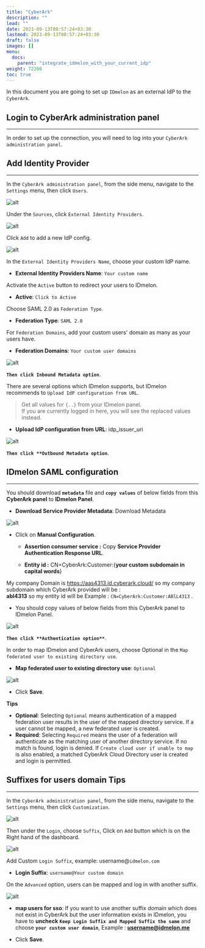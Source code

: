 ```yaml
---
title: "CyberArk"
description: ""
lead: ""
date: 2023-09-13T00:57:24+03:30
lastmod: 2023-09-13T00:57:24+03:30
draft: false
images: []
menu:
  docs:
    parent: "integrate_idmelon_with_your_current_idp"
weight: 72200
toc: true
---
```


In this document you are going to set up `IDmelon` as an external IdP to the `CyberArk`.  

## Login to CyberArk administration panel  

---

In order to set up the connection, you will need to log into your `CyberArk administration panel`.  

## Add Identity Provider  

---

In the `CyberArk administration panel`, from the side menu, navigate to the `Settings` menu, then click `Users`.  

![alt](/images/vendor/sso/cyberark_dashboard_01.png)  

Under the `Sources`, click `External Identity Providers`.  

![alt](/images/vendor/sso/cyberark_dashboard_02.png)  

Click `Add` to add a new IdP config.  

![alt](/images/vendor/sso/cyberark_dashboard_03.png)  

In the `External Identity Providers Name`, choose your custom IdP name.  

- **External Identity Providers Name**: `Your custom name`  

Activate the `Active` button to redirect your users to IDmelon.  

- **Active**: `Click to Active`  

Choose SAML 2.0 as `Federation Type`.  

- **Federation Type**: `SAML 2.0`  

For `Federation Domains`, add your custom users' domain as many as your users have.  

- **Federation Domains**: `Your custom user domains`  

![alt](/images/vendor/sso/cyberark_dashboard_04.png)  

**`Then click Inbound Metadata option`**.  

There are several options which IDmelon supports, but IDmelon recommends to `Upload IdP configuration from URL`.  

> Get all values for `{..}` from your IDmelon panel.  
> If you are currently logged in here, you will see the replaced values instead.  

- **Upload IdP configuration from URL**: idp_issuer_uri  

![alt](/images/vendor/sso/cyberark_dashboard_05.png)  

**`Then click **Outbound Metadata option`**.  

## IDmelon SAML configuration  

---

You should download **`metadata`** file and **`copy values`** of below fields from this **CyberArk panel** to **IDmelon
Panel**.  

- **Download Service Provider Metadata**: Download Metadata  

![alt](/images/vendor/sso/cyberark_dashboard_06.png)

- Click on **Manual Configuration**.  

  - **Assertion consumer service :** Copy **Service Provider Authentication Response URL**.  

  - **Entity id :** CN=CyberArk:Customer:{**your custom subdomain in capital words**}  

My company Domain is https://aas4313.id.cyberark.cloud/ so my company subdomain which CyberArk provided will be :  
**abl4313** so my entity id will be Example : `CN=CyberArk:Customer:ABlL4313` .  

- You should copy values of below fields from this CyberArk panel to IDmelon Panel.  

![alt](/images/vendor/sso/cyberark_dashboard_11.png)  

**`Then click **Authentication option**`**.  

In order to map IDmelon and CyberArk users, choose Optional in the `Map federated user to existing directory use`.  

- **Map federated user to existing directory use**: `Optional`  

![alt](/images/vendor/sso/cyberark_dashboard_07.png)  

- Click **Save**.  

**Tips**  

- **Optional**: Selecting `Optional` means authentication of a mapped federation user results in the user of the mapped directory service. If a user cannot be mapped, a new federated user is created.  
- **Required**: Selecting `Required` means the user of a federation will authenticate as the matching user of another directory service. If no match is found, login is denied. If `Create cloud user if unable to map` is also enabled, a matched CyberArk Cloud Directory user is created and login is permitted.  

## Suffixes for users domain Tips  

---

In the `CyberArk administration panel`, from the side menu, navigate to the `Settings` menu, then click `Customization`.  

![alt](/images/vendor/sso/cyberark_dashboard_08.png)  

Then under the `Login`, choose `Suffix`, Click on `Add` button which is on the Right hand of the dashboard.  

![alt](/images/vendor/sso/cyberark_dashboard_09.png)  

Add Custom `Login Suffix`, example: username@`idmelon.com`  

- **Login Suffix**: `username@Your custom domain`  

On the `Advanced` option, users can be mapped and log in with another suffix.  

![alt](/images/vendor/sso/cyberark_dashboard_10.png)  

- **map users for sso**: If you want to use another suffix domain which does not exist in CyberArk but the user information exists in IDmelon, you have to **uncheck** **`Keep Login Suffix and Mapped Suffix the same`** and choose  **`your custom user domain`**, Example : **username@idmelon.me**  

- Click **Save**.  
